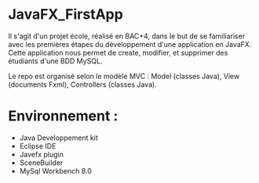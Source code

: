 # JavaFX_FirstApp
Il s'agit d'un projet école, réalisé en BAC+4, dans le but de se familiariser avec les premières étapes du développement d'une application en JavaFX.
Cette application nous permet de create, modifier, et supprimer des étudiants d'une BDD MySQL.

Le repo est organisé selon le modèle MVC : Model (classes Java), View (documents Fxml), Controllers (classes Java).

# Environnement : 
- Java Developpement kit
- Eclipse IDE
- Javefx plugin
- SceneBuilder
- MySql Workbench 8.0
